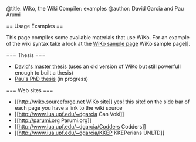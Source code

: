 ﻿@title: Wiko, the Wiki Compiler: examples
@author: David Garcia and Pau Arumi

== Usage Examples ==

This page compiles some available materials that use WiKo.
For an example of the wiki syntax take a look at the [WiKo sample page](Sample) WiKo sample page]].

=== Thesis ===

* [David's master thesis](http://ocata48124.upf.es/~vokimon/masterThesis-dgarcia/) (uses an old version of WiKo but still powerfull enough to built a thesis)
* [Pau's PhD thesis](http://ocata48123.upf.es/~parumi/masterThesis-dgarcia/) (in progress)

=== Web sites ===
* [[http://wiko.sourceforge.net WiKo site]] yes! this site! on the side bar of each page you have a link to the wiki source
* [[http://www.iua.upf.edu/~dgarcia Can Voki]]
* [[http://parumi.org Parumi.org]]
* [[http://www.iua.upf.edu/~dgarcia/Codders Codders]]
* [[http://www.iua.upf.edu/~dgarcia/KKEP KKEPerians UNLTD]]


